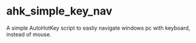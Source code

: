 # ahk_simple_key_nav
A simple AutoHotKey script to easliy navigate windows pc with keyboard, instead of mouse.
